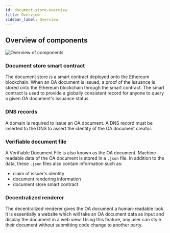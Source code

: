 ```yaml
---
id: document-store-overview
title: Overview
sidebar_label: Overview
---
```


## Overview of components

![Overview of components](/docs/integrator-section/verifiable-document/ethereum/overview/overview.png)

### Document store smart contract

The document store is a smart contract deployed onto the Ethereum blockchain. When an OA document is issued, a proof of the issuance is stored onto the Ethereum blockchain through the smart contract. The smart contract is used to provide a globally consistent record for anyone to query a given OA document's issuance status.

### DNS records

A domain is required to issue an OA document. A DNS record must be inserted to the DNS to assert the identity of the OA document creator.

### Verifiable document file

A Verifiable Document File is also known as the OA document. Machine-readable data of the OA document is stored in a `.json` file. In addition to the data, these `.json` files also contain information such as:

- claim of issuer's identity
- document rendering information
- document store smart contract

### Decentralized renderer

The decentralized renderer gives the OA document a human-readable look. It is essentially a website which will take an OA document data as input and display the document in a web view. Using this feature, any user can style their document without submitting code change to another party.
